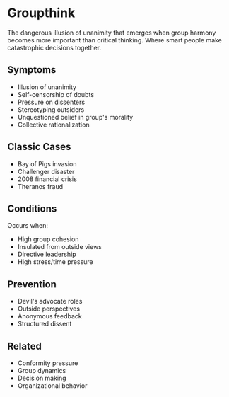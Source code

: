 # Groupthink

The dangerous illusion of unanimity that emerges when group harmony becomes more important than critical thinking. Where smart people make catastrophic decisions together.

## Symptoms
- Illusion of unanimity
- Self-censorship of doubts
- Pressure on dissenters
- Stereotyping outsiders
- Unquestioned belief in group's morality
- Collective rationalization

## Classic Cases
- Bay of Pigs invasion
- Challenger disaster
- 2008 financial crisis
- Theranos fraud

## Conditions
Occurs when:
- High group cohesion
- Insulated from outside views
- Directive leadership
- High stress/time pressure

## Prevention
- Devil's advocate roles
- Outside perspectives
- Anonymous feedback
- Structured dissent

## Related
- Conformity pressure
- Group dynamics
- Decision making
- Organizational behavior